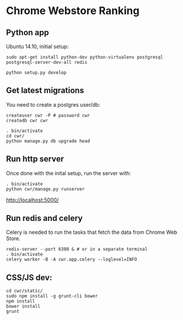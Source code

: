 # Chrome Webstore Ranking


## Python app

Ubuntu 14.10, initial setup:

```
sudo apt-get install python-dev python-virtualenv postgresql postgresql-server-dev-all redis
```

```
python setup.py develop
```

## Get latest migrations

You need to create a postgres user/db:

```
createuser cwr -P # password cwr
createdb cwr cwr
```

```
. bin/activate
cd cwr/
python manage.py db upgrade head
```

## Run http server

Once done with the inital setup, run the server with:

```
. bin/activate
python cwr/manage.py runserver
```

[http://localhost:5000/](http://localhost:5000/)


## Run redis and celery

Celery is needed to run the tasks that fetch the data from Chrome Web Store.

```
redis-server --port 6380 & # or in a separate terminal
. bin/activate
celery worker -B -A cwr.app.celery --loglevel=INFO
```

## CSS/JS dev:

```
cd cwr/static/
sudo npm install -g grunt-cli bower
npm install
bower install
grunt
```
